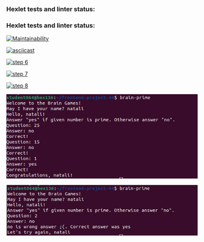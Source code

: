 ### Hexlet tests and linter status:
### Hexlet tests and linter status:
[![Maintainability](https://api.codeclimate.com/v1/badges/2d89c6e7b77180a27af2/maintainability)](https://codeclimate.com/github/xxinxl/frontend-project-44/maintainability)

[![asciicast](https://asciinema.org/a/rLWrWHdKRmv0xvjEaAu1ZjIzE.svg)](https://asciinema.org/a/rLWrWHdKRmv0xvjEaAu1ZjIzE)

[![step 6](https://asciinema.org/a/Zz7mNCwISxyNaK6f4riJsNrOJ.svg)](https://asciinema.org/a/Zz7mNCwISxyNaK6f4riJsNrOJ)

[![step 7](https://asciinema.org/a/xTQsNY8w3iiP3bkBHdZtztLbf.svg)](https://asciinema.org/a/xTQsNY8w3iiP3bkBHdZtztLbf)

[![step 8](https://asciinema.org/a/u4Y7o0qvnngp9g28quLIwe0nt.svg)](https://asciinema.org/a/u4Y7o0qvnngp9g28quLIwe0nt)

![step 9](https://github.com/xxinxl/frontend-project-44/blob/main/step9.png)

![step 9 - wrong](https://github.com/xxinxl/frontend-project-44/blob/main/step9-wrong.png)
